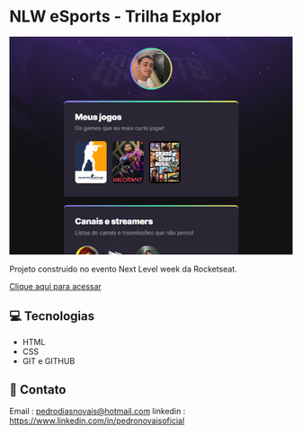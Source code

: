 # NLW eSports - Trilha Explor

![preview](./github/preview.png)

Projeto construido no evento Next Level week da Rocketseat.


[Clique aqui para acessar](https://pedronovais.github.io/landing-page-nlw/)

## 💻 Tecnologias

- HTML
- CSS
- GIT e GITHUB

## 📲 Contato

Email : pedrodiasnovais@hotmail.com
linkedin : https://www.linkedin.com/in/pedronovaisoficial
